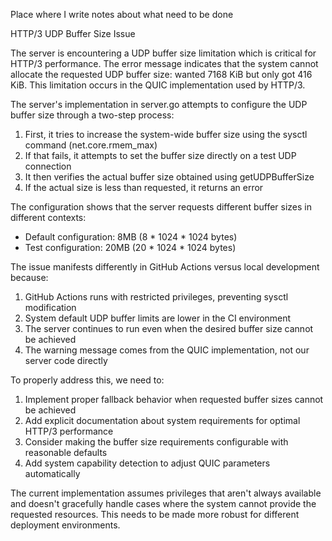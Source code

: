 Place where I write notes about what need to be done

HTTP/3 UDP Buffer Size Issue

The server is encountering a UDP buffer size limitation which is critical for HTTP/3 performance. The error message indicates that the system cannot allocate the requested UDP buffer size: wanted 7168 KiB but only got 416 KiB. This limitation occurs in the QUIC implementation used by HTTP/3.

The server's implementation in server.go attempts to configure the UDP buffer size through a two-step process:
1. First, it tries to increase the system-wide buffer size using the sysctl command (net.core.rmem_max)
2. If that fails, it attempts to set the buffer size directly on a test UDP connection
3. It then verifies the actual buffer size obtained using getUDPBufferSize
4. If the actual size is less than requested, it returns an error

The configuration shows that the server requests different buffer sizes in different contexts:
- Default configuration: 8MB (8 * 1024 * 1024 bytes)
- Test configuration: 20MB (20 * 1024 * 1024 bytes)

The issue manifests differently in GitHub Actions versus local development because:
1. GitHub Actions runs with restricted privileges, preventing sysctl modification
2. System default UDP buffer limits are lower in the CI environment
3. The server continues to run even when the desired buffer size cannot be achieved
4. The warning message comes from the QUIC implementation, not our server code directly

To properly address this, we need to:
1. Implement proper fallback behavior when requested buffer sizes cannot be achieved
2. Add explicit documentation about system requirements for optimal HTTP/3 performance
3. Consider making the buffer size requirements configurable with reasonable defaults
4. Add system capability detection to adjust QUIC parameters automatically

The current implementation assumes privileges that aren't always available and doesn't gracefully handle cases where the system cannot provide the requested resources. This needs to be made more robust for different deployment environments.
